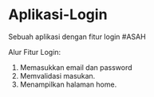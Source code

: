 # Aplikasi-Login
Sebuah aplikasi dengan fitur login #ASAH

Alur Fitur Login:
1. Memasukkan email dan password
2. Memvalidasi masukan.
3. Menampilkan halaman home.
